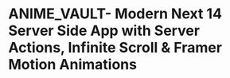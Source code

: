 # ANIME_VAULT- Modern Next 14 Server Side App with Server Actions, Infinite Scroll & Framer Motion Animations


